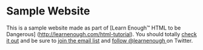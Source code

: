 # Sample Website

This is a sample website made as part of [Learn Enough™ HTML to be Dangerous] (http://learnenough.com/html-tutorial). You should totally [check it out](http://earnenough.com/html-tutorial) and be sure to [join the email list](http://learnenough.com/#email_list) and [follow @learnenough
](http://twitter.com/learnenough) on Twitter.
